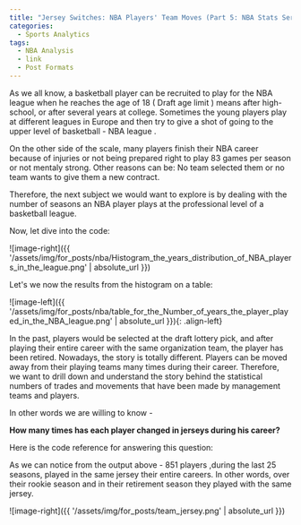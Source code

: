 ```yaml
---
title: "Jersey Switches: NBA Players' Team Moves (Part 5: NBA Stats Series)"
categories:
  - Sports Analytics
tags:
  - NBA Analysis
  - link
  - Post Formats
---
```



As we all know, a basketball player can be recruited to play for the NBA  league when he reaches the age of 18 ( Draft age limit ) means after high- school,  or after several years at college. Sometimes the young players play at different leagues in Europe and then try to give a shot of going to the upper level of basketball - NBA league .

On the other side of the scale, many players finish their NBA career because of injuries or not being prepared right to play 83 games  per season or not mentaly strong. Other reasons can be: No team selected them or no team wants to give them a new contract.

Therefore, the next subject we would want to explore is by dealing with the number of seasons an NBA player plays at the professional level of a basketball league.

Now, let dive into the code:


<script src="https://gist.github.com/AnalyticsForPleasure/ee707f6b1d2ad5ca58d39d3e6fb50d16.js"></script>



![image-right]({{ '/assets/img/for_posts/nba/Histogram_the_years_distribution_of_NBA_players_in_the_league.png' | absolute_url }})


Let's we now the results from the histogram on a table:






![image-left]({{ '/assets/img/for_posts/nba/table_for_the_Number_of_years_the_player_played_in_the_NBA_league.png' | absolute_url }}){: .align-left} 





















In the past, players would be selected at the draft lottery pick, and after playing their entire career  with the same organization team, the player has been retired. Nowadays, the story is totally different. Players can be moved away from their playing teams many times during their career. 
Therefore, we want to drill down and understand the story behind the statistical numbers of trades and movements that have been made by management teams and players.


In other words we are willing to know  -




**How many times has each player changed in jerseys during his career?**


Here is the code reference for answering this question:

<script src="https://gist.github.com/AnalyticsForPleasure/49330af18b213ac872a5ed7d444bca79.js"></script>

 








<script src="https://gist.github.com/AnalyticsForPleasure/115a771c9d51195e6e814003b91d8e0b.js"></script>




As we can notice from the output above - 851 players ,during the last 25 seasons, played in the same jersey their entire careers. In other words,  over their rookie season and in their retirement season they played with the same jersey. 


![image-right]({{ '/assets/img/for_posts/team_jersey.png' | absolute_url }})